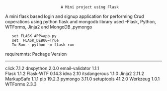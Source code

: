                              A Mini project using Flask
A mini flask based login and signup application for performing Crud ooperations using python flask and mongodb
library used -Flask, Python, WTForms, Jinja2 and MongoDB ,pymongo
       
       set FLASK_APP=app.py
       set  FLASK_DEBUG=True
       To Run - python -m flask run


requiremnts:
Package         Version
--------------- -------
click           7.1.2
dnspython       2.0.0
email-validator 1.1.1  
Flask           1.1.2
Flask-WTF       0.14.3
idna            2.10
itsdangerous    1.1.0
Jinja2          2.11.2
MarkupSafe      1.1.1
pip             19.2.3
pymongo         3.11.0
setuptools      41.2.0
Werkzeug        1.0.1
WTForms         2.3.3